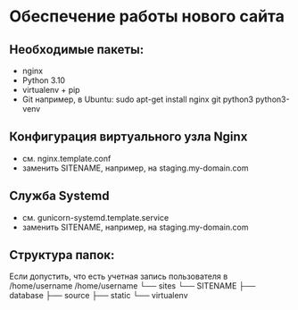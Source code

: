 Обеспечение работы нового сайта
================================
## Необходимые пакеты:
* nginx
* Python 3.10
* virtualenv + pip
* Git
например, в Ubuntu:
 sudo apt-get install nginx git python3 python3-venv
## Конфигурация виртуального узла Nginx
* см. nginx.template.conf
* заменить SITENAME, например, на staging.my-domain.com
## Служба Systemd
* см. gunicorn-systemd.template.service
* заменить SITENAME, например, на staging.my-domain.com
## Структура папок:
Если допустить, что есть учетная запись пользователя в /home/username
/home/username
└── sites
 └── SITENAME
 ├── database
 ├── source
 ├── static
 └── virtualenv